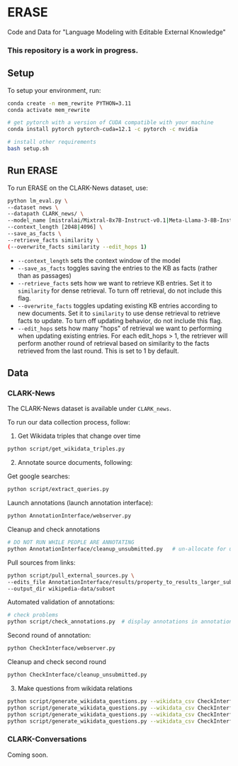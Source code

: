 # ERASE
Code and Data for "Language Modeling with Editable External Knowledge"

### This repository is a work in progress.

## Setup
To setup your environment, run:
```bash
conda create -n mem_rewrite PYTHON=3.11
conda activate mem_rewrite

# get pytorch with a version of CUDA compatible with your machine
conda install pytorch pytorch-cuda=12.1 -c pytorch -c nvidia

# install other requirements
bash setup.sh
```


## Run ERASE
To run ERASE on the CLARK-News dataset, use:
```bash
python lm_eval.py \
--dataset news \
--datapath CLARK_news/ \
--model_name [mistralai/Mixtral-8x7B-Instruct-v0.1|Meta-Llama-3-8B-Instruct] \
--context_length [2048|4096] \
--save_as_facts \
--retrieve_facts similarity \
(--overwrite_facts similarity --edit_hops 1)
```

* `--context_length` sets the context window of the model
* `--save_as_facts` toggles saving the entries to the KB as facts (rather than as passages)
* `--retrieve_facts` sets how we want to retrieve KB entries. Set it to `similarity` for dense retrieval. To turn off retrieval, do not include this flag. 
* `--overwrite_facts` toggles updating existing KB entries according to new documents. Set it to `similarity` to use dense retrieval to retrieve facts to update. To turn off updating behavior, do not include this flag. 
* `--edit_hops` sets how many "hops" of retrieval we want to performing when updating existing entries. For each edit_hops > 1, the retriever will perform another round of retrieval based on similarity to the facts retrieved from the last round. This is set to 1 by default.




## Data

### CLARK-News
The CLARK-News dataset is available under `CLARK_news`.

To run our data collection process, follow:

1. Get Wikidata triples that change over time
```bash
python script/get_wikidata_triples.py
```

2. Annotate source documents, following:

Get google searches:
```bash
python script/extract_queries.py
```

Launch annotations (launch annotation interface):
```bash
python AnnotationInterface/webserver.py
```

Cleanup and check annotations
```bash
# DO NOT RUN WHILE PEOPLE ARE ANNOTATING
python AnnotationInterface/cleanup_unsubmitted.py   # un-allocate for users who have been allocated triples but haven't submitted
```

Pull sources from links:
```bash
python script/pull_external_sources.py \
--edits_file AnnotationInterface/results/property_to_results_larger_subset_links_filtered.csv \
--output_dir wikipedia-data/subset
```

Automated validation of annotations:
```bash
# check problems
python script/check_annotations.py  # display annotations in annotations.html
```

Second round of annotation:
```bash
python CheckInterface/webserver.py
```

Cleanup and check second round
```bash
python CheckInterface/cleanup_unsubmitted.py
```

3. Make questions from wikidata relations

```bash
python script/generate_wikidata_questions.py --wikidata_csv CheckInterface/results/property_to_results_larger_subset_links_filtered.csv --output_dir wikidata-data/subset
python script/generate_wikidata_questions.py --wikidata_csv CheckInterface/results/property_to_results_larger_sports_subset_links_filtered.csv --output_dir wikidata-data/sports/
python script/generate_wikidata_questions.py --wikidata_csv CheckInterface/results/property_to_results_larger_position_subset_links_filtered.csv --output_dir wikidata-data/position/
python script/generate_wikidata_questions.py --wikidata_csv CheckInterface/results/property_to_results_smaller_sports_subset_links_filtered.csv --output_dir wikidata-data/sports_subset/
```


### CLARK-Conversations
Coming soon.
